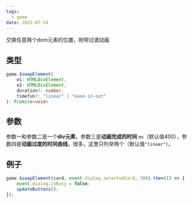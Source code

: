 ```yaml
---
tags:
  - game
date: 2025-07-24
---
```

交换任意两个dom元素的位置，附带过渡动画

## 类型

``` ts
game.$swapElement(
	e1: HTMLDivElement,
	e2: HTMLDivElement,
	duration?: number, 
	timefun?: "linear" | "ease-in-out"
): Promise<void>
```

## 参数

参数一和参数二是一个**div元素**，参数三是**动画完成的时间** `ms`（默认值400），参数四是**动画过度的时间曲线**，很多，这里只列举两个（默认值`"linear"`）。

## 例子

``` js
game.$swapElement(card, event.dialog.selectedCard, 300).then(() => {
	event.dialog.isBusy = false;
	updateButtons();
});
```